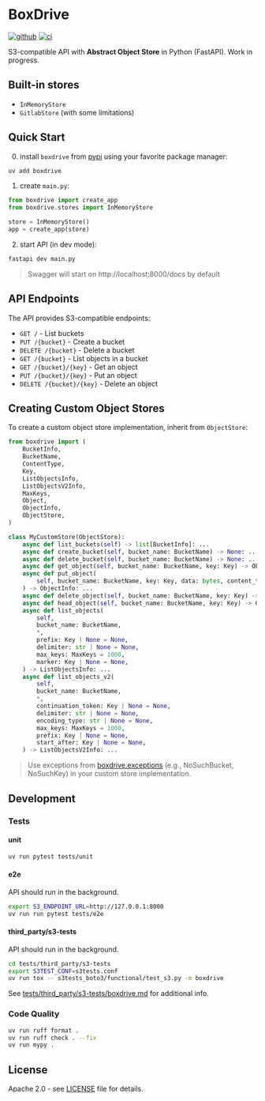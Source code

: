 # BoxDrive
[![github]](https://github.com/cospectrum/boxdrive)
[![ci]](https://github.com/cospectrum/boxdrive/actions)

[github]: https://img.shields.io/badge/github-cospectrum/boxdrive-8da0cb?logo=github
[ci]: https://github.com/cospectrum/boxdrive/workflows/ci/badge.svg

S3-compatible API with **Abstract Object Store** in Python (FastAPI).
Work in progress.

## Built-in stores
- `InMemoryStore`
- `GitlabStore` (with some limitations)

## Quick Start

0. install `boxdrive` from [pypi](https://pypi.org/project/boxdrive/) using your favorite package manager:
```bash
uv add boxdrive
```

1. create `main.py`:
```python
from boxdrive import create_app
from boxdrive.stores import InMemoryStore

store = InMemoryStore()
app = create_app(store)
```

2. start API (in dev mode):
```bash
fastapi dev main.py
```
> Swagger will start on http://localhost:8000/docs by default

## API Endpoints

The API provides S3-compatible endpoints:

- `GET /` - List buckets
- `PUT /{bucket}` - Create a bucket
- `DELETE /{bucket}` - Delete a bucket
- `GET /{bucket}` - List objects in a bucket
- `GET /{bucket}/{key}` - Get an object
- `PUT /{bucket}/{key}` - Put an object
- `DELETE /{bucket}/{key}` - Delete an object

## Creating Custom Object Stores

To create a custom object store implementation, inherit from `ObjectStore`:

```python
from boxdrive import (
    BucketInfo,
    BucketName,
    ContentType,
    Key,
    ListObjectsInfo,
    ListObjectsV2Info,
    MaxKeys,
    Object,
    ObjectInfo,
    ObjectStore,
)

class MyCustomStore(ObjectStore):
    async def list_buckets(self) -> list[BucketInfo]: ...
    async def create_bucket(self, bucket_name: BucketName) -> None: ...
    async def delete_bucket(self, bucket_name: BucketName) -> None: ...
    async def get_object(self, bucket_name: BucketName, key: Key) -> Object: ...
    async def put_object(
        self, bucket_name: BucketName, key: Key, data: bytes, content_type: ContentType | None = None
    ) -> ObjectInfo: ...
    async def delete_object(self, bucket_name: BucketName, key: Key) -> None: ...
    async def head_object(self, bucket_name: BucketName, key: Key) -> ObjectInfo: ...
    async def list_objects(
        self,
        bucket_name: BucketName,
        *,
        prefix: Key | None = None,
        delimiter: str | None = None,
        max_keys: MaxKeys = 1000,
        marker: Key | None = None,
    ) -> ListObjectsInfo: ...
    async def list_objects_v2(
        self,
        bucket_name: BucketName,
        *,
        continuation_token: Key | None = None,
        delimiter: str | None = None,
        encoding_type: str | None = None,
        max_keys: MaxKeys = 1000,
        prefix: Key | None = None,
        start_after: Key | None = None,
    ) -> ListObjectsV2Info: ...
```
> Use exceptions from [boxdrive.exceptions](./src/boxdrive/exceptions.py)
> (e.g., NoSuchBucket, NoSuchKey) in your custom store implementation.

## Development

### Tests

#### unit
```bash
uv run pytest tests/unit
```

#### e2e
API should run in the background.
```bash
export S3_ENDPOINT_URL=http://127.0.0.1:8000
uv run run pytest tests/e2e
```

#### third_party/s3-tests
API should run in the background.
```bash
cd tests/third_party/s3-tests
export S3TEST_CONF=s3tests.conf
uv run tox -- s3tests_boto3/functional/test_s3.py -m boxdrive
```
See [tests/third_party/s3-tests/boxdrive.md](./tests/third_party/s3-tests/boxdrive.md)
for additional info.

### Code Quality

```bash
uv run ruff format .
uv run ruff check . --fix
uv run mypy .
```

## License

Apache 2.0 - see [LICENSE](./LICENSE) file for details.

